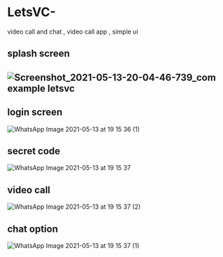 # LetsVC-
video call and chat , video call app ,  simple ui 
## splash screen 

## ![Screenshot_2021-05-13-20-04-46-739_com example letsvc](https://user-images.githubusercontent.com/56763840/118141119-aed6c600-b426-11eb-83c0-1ae2ddc2f29a.jpg)

## login screen 

![WhatsApp Image 2021-05-13 at 19 15 36 (1)](https://user-images.githubusercontent.com/56763840/118141138-b26a4d00-b426-11eb-8781-6da33811c468.jpeg)

## secret code 

![WhatsApp Image 2021-05-13 at 19 15 37](https://user-images.githubusercontent.com/56763840/118141154-b4cca700-b426-11eb-8d8e-81caf352900c.jpeg)

## video call
![WhatsApp Image 2021-05-13 at 19 15 37 (2)](https://user-images.githubusercontent.com/56763840/118141168-b72f0100-b426-11eb-9fdd-954401bf32a4.jpeg)

## chat option 
![WhatsApp Image 2021-05-13 at 19 15 37 (1)](https://user-images.githubusercontent.com/56763840/118141176-b9915b00-b426-11eb-9900-2c2a5017e23f.jpeg)
